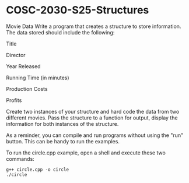 # COSC-2030-S25-Structures

Movie Data
Write a program that creates a structure to store information.  The data stored should include the following:

Title

Director

Year Released

Running Time (in minutes)

Production Costs

Profits

Create two instances of your structure and hard code the data from two different movies.  Pass the structure to a function for output, display the information for both instances of the structure.

As a reminder, you can compile and run programs without using the "run" button.  This can be handy to run the examples.

To run the circle.cpp example, open a shell and execute these two commands:

    g++ circle.cpp -o circle
    ./circle